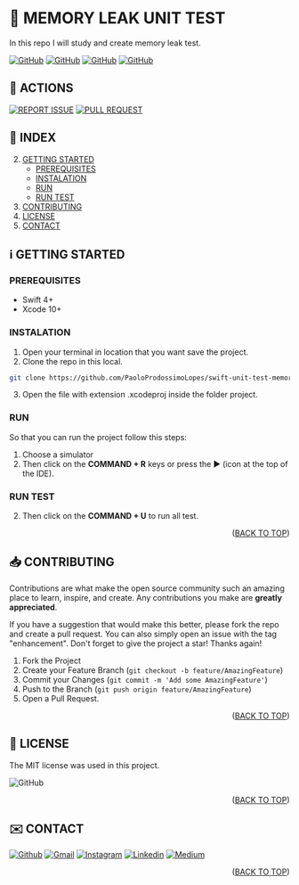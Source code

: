 <!-- SET TOP ANCHOR -->
<div id="top"></div>



<!-- PROJECT NAME -->
#  MEMORY LEAK UNIT TEST

<!-- DESCRIPTION -->
In this repo I will study and create memory leak test.



<!-- INFO BADGES -->
[![GitHub](https://img.shields.io/github/forks/PaoloProdossimoLopes/swift-unit-test-memory-leak?color=black&style=flat-square)](https://github.com/PaoloProdossimoLopes/swift-unit-test-memory-leak)
[![GitHub](https://img.shields.io/github/stars/PaoloProdossimoLopes/swift-unit-test-memory-leak?color=black&style=flat-square)](https://github.com/PaoloProdossimoLopes/swift-unit-test-memory-leak)
[![GitHub](https://img.shields.io/github/issues/PaoloProdossimoLopes/swift-unit-test-memory-leak?color=black&style=flat-square)](https://github.com/PaoloProdossimoLopes/swift-unit-test-memory-leak/issues)
[![GitHub](https://img.shields.io/github/issues-pr/PaoloProdossimoLopes/swift-unit-test-memory-leak?color=black&style=flat-square)](https://github.com/PaoloProdossimoLopes/swift-unit-test-memory-leak/pulls)



<!-- ACTIONS -->
## 🔎  ACTIONS
[![REPORT ISSUE](https://img.shields.io/badge/-⚠️_REPORT_ISSUE-grey?style=flat-square&logo=pull_request&logoColor=white)](https://github.com/PaoloProdossimoLopes/swift-unit-test-memory-leak/issues)
[![PULL REQUEST](https://img.shields.io/badge/-⤴️_PULL_REQUEST-grey?style=flat-square&logo=pull_request&logoColor=white)](https://github.com/PaoloProdossimoLopes/swift-unit-test-memory-leak/pulls)



<!-- Index -->
## 🔢  INDEX 
2. [GETTING STARTED](#getting-started)
    - [PREREQUISITES](#prerequisites)
    - [INSTALATION](#instalation)
    - [RUN](#run)
    - [RUN TEST](#runtest)
3. [CONTRIBUTING](#contributing)
4. [LICENSE](#license)
5. [CONTACT](#contact)



<!-- GETTING STARTED -->
## ℹ️  GETTING STARTED <a name="getting-started"></a>

### PREREQUISITES 
- Swift 4+
- Xcode 10+

### INSTALATION
1. Open your terminal in location that you want save the project.
2. Clone the repo in this local.
```sh
git clone https://github.com/PaoloProdossimoLopes/swift-unit-test-memory-leak.git
```
3. Open the file with extension .xcodeproj inside the folder project.
   
### RUN
So that you can run the project follow this steps:
1. Choose a simulator 
2. Then click on the **COMMAND + R** keys or press the ▶︎ (icon at the top of the IDE).

### RUN TEST <a name="runtest">
2. Then click on the **COMMAND + U** to run all test.

<p align="right">(<a href="#top">BACK TO TOP</a>)</p>



<!-- CONTRIBUTING -->
## 📥  CONTRIBUTING <a name="contributing"></a>
Contributions are what make the open source community such an amazing place to learn, inspire, and create. Any contributions you make are **greatly appreciated**.

If you have a suggestion that would make this better, please fork the repo and create a pull request. You can also simply open an issue with the tag "enhancement".
Don't forget to give the project a star! Thanks again!

1. Fork the Project
2. Create your Feature Branch (`git checkout -b feature/AmazingFeature`)
3. Commit your Changes (`git commit -m 'Add some AmazingFeature'`)
4. Push to the Branch (`git push origin feature/AmazingFeature`)
5. Open a Pull Request.

<p align="right">(<a href="#top">BACK TO TOP</a>)</p>



<!-- LICENSE -->
## 📃  LICENSE <a name="license"></a>
The MIT license was used in this project.

![GitHub](https://img.shields.io/github/license/PaoloProdossimoLopes/repository-template?color=black&style=flat-square)

<p align="right">(<a href="#top">BACK TO TOP</a>)</p>



<!-- CONTACT -->
## ✉️  CONTACT <a name="contact"></a>
[![Github](https://img.shields.io/badge/GitHub-black?style=for-the-badge&logo=github&logoColor=white)](https://github.com/PaoloProdossimoLopes)
[![Gmail](https://img.shields.io/badge/Gmail-black?style=for-the-badge&logo=gmail&logoColor=white)](mailto:paolo.prodossimo.lopes@gmail.com)
[![Instagram](https://img.shields.io/badge/Instagram-black?style=for-the-badge&logo=instagram&logoColor=white)](https://www.instagram.com/ios.dev.br/)
[![Linkedin](https://img.shields.io/badge/LinkedIn-black?style=for-the-badge&logo=linkedin&logoColor=white)](https://www.linkedin.com/in/paoloprodossimolopes/)
[![Medium](https://img.shields.io/badge/Medium-black?style=for-the-badge&logo=medium&logoColor=white)](https://medium.com/@pprodossimo)

<p align="right">(<a href="#top">BACK TO TOP</a>)</p>



<!--  NOTES
find for badges in 
https://shields.io/category/build
or 
https://github.com/PaoloProdossimoLopes/Badges4-README.md-Profile
-->
